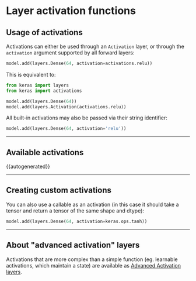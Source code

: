 # Layer activation functions


## Usage of activations

Activations can either be used through an `Activation` layer, or through the `activation` argument supported by all forward layers:

```python
model.add(layers.Dense(64, activation=activations.relu))
```

This is equivalent to:

```python
from keras import layers
from keras import activations

model.add(layers.Dense(64))
model.add(layers.Activation(activations.relu))
```

All built-in activations may also be passed via their string identifier:

```python
model.add(layers.Dense(64, activation='relu'))
```

---

## Available activations


{{autogenerated}}


---


## Creating custom activations

You can also use a callable as an activation
(in this case it should take a tensor and return a tensor of the same shape and dtype):

```python
model.add(layers.Dense(64, activation=keras.ops.tanh))
```

---

## About "advanced activation" layers

Activations that are more complex than a simple function (eg. learnable activations, which maintain a state)
are available as [Advanced Activation layers](/api/layers/activation_layers/).
